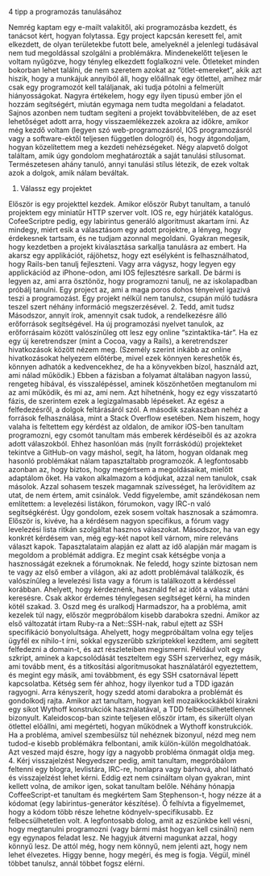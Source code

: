 4 tipp a programozás tanulásához

Nemrég kaptam egy e-mailt valakitől, aki programozásba kezdett, és tanácsot kért, hogyan folytassa.  Egy project kapcsán keresett fel, amit elkezdett, de olyan területekbe futott bele, amelyeknél a jelenlegi tudásával nem tud megoldással szolgálni a problémákra.
Mindenekelőtt teljesen le voltam nyűgözve, hogy tényleg elkezdett foglalkozni vele. Ötleteket minden bokorban lehet találni, de nem szeretem azokat az “ötlet-emereket”, akik azt hiszik, hogy a munkájuk annyiból áll, hogy előállnak egy ötlettel, amihez már csak egy programozót kell találjanak, aki tudja pótolni a felmerült hiányosságokat. Nagyra értékelem, hogy egy ilyen tipusú ember jön el hozzám segítségért, miután egymaga nem tudta megoldani a feladatot.
Sajnos azonben nem tudtam segíteni a projekt továbbvitelében, de az eset lehetőséget adott arra, hogy visszaemlékezzek azokra az időkre, amikor még kezdő voltam (legyen szó web-programozásról, IOS programozásról vagy a software-ektől teljesen független dologról) és, hogy átgondoljam, hogyan közelítettem meg a kezdeti nehézségeket.
Négy alapvető dolgot találtam, amik úgy gondolom meghatározták a saját tanulási stílusomat. Természetesen ahány tanuló, annyi tanulási stílus létezik, de ezek voltak azok a dolgok, amik nálam beváltak.


1. Válassz egy projektet 

Először is egy projekttel kezdek. Amikor először Rubyt tanultam, a tanuló projektem egy miniatűr HTTP szerver volt. IOS re, egy húrjáték katalógus. CofeeScriptre pedig, egy labirintus generáló algoritmust akartam írni. Az mindegy, miért esik a választásom egy adott projektre, a lényeg, hogy érdekesnek tartsam, és ne tudjam azonnal megoldani.
Gyakran megesik, hogy kezdetben a projekt kiválasztása sarkallja tanulásra az embert. Ha akarsz egy applikációt, rájöhetsz, hogy ezt esélyként is felhasználhatod, hogy Rails-ben tanulj fejleszteni. Vagy arra vágysz, hogy legyen egy applickációd az iPhone-odon, ami IOS fejlesztésre sarkall.
De bármi is legyen az, ami arra ösztönöz, hogy programozni tanulj, ne az iskolapadban próbálj tanulni. Egy project az, ami a maga poros dohos tényeivel igazivá teszi a programozást. Egy projekt nélkül nem tanulsz, csupán múló tudásra teszel szert néhány információ megszerzésével.
2. Tedd, amit tudsz
Másodszor, annyit írok, amennyit csak tudok, a rendelkezésre álló erőforrások segítségével. Ha új programozási nyelvet tanulok, az erőforrásaim között valószínűleg ott lesz egy online “szintaktika-tár”. Ha ez egy új keretrendszer (mint a Cocoa, vagy a Rails), a keretrendszer hivatkozások között nézem meg. (Személy szerint inkább az online hivatkozásokat helyezem előtérbe, mivel ezek könnyen kereshetők és, könnyen adhatók a kedvencekhez, de ha a könyvekben bízol, használd azt, ami nálad működik.) Ebben a fázisban a folyamat általában nagyon lassú, rengeteg hibával, és visszalépéssel, aminek köszönhetően megtanulom mi az ami működik, és mi az, ami nem. Azt hihetnénk, hogy ez egy visszatartó fázis, de szerintem ezek a legizgalmasabb lépéseket. Az egész a felfedezésről, a dolgok feltárásáról szól.
A második szakaszban nehéz a források felhasználása, mint a Stack Overflow esetében. Nem hiszem, hogy valaha is feltettem egy kérdést az oldalon, de amikor iOS-ben tanultam programozni, egy csomót tanultam más emberek kérdéseiből és az azokra adott válaszokból. Ehhez hasonlóan más (nyílt forráskódú) projekteket tekintve a GitHub-on vagy máshol, segít, ha látom, hogyan oldanak meg hasonló problémákat nálam tapasztaltabb programozók. A legfontosabb azonban az, hogy biztos, hogy megértsem a megoldásaikat, mielőtt adaptálom őket. Ha vakon alkalmazom a kódjukat, azzal nem tanulok, csak másolok. Azzal sohasem teszek magamnak szívességet, ha lerövidítem az utat, de nem értem, amit csinálok.
Vedd figyelembe, amit szándékosan nem említettem: a levelezési listákon, fórumokon, vagy IRC-n való segítségkérést. Úgy gondolom, ezek sosem voltak hasznosak a számomra. Először is, kivéve, ha a kérdésem nagyon specifikus, a fórum vagy levelezési lista ritkán szolgáltat hasznos válaszokat. Másodszor, ha van egy konkrét kérdésem van, még egy-két napot kell várnom, mire releváns választ kapok. Tapasztalataim alapján ez alatt az idő alapján már magam is megoldom a problémát addigra. Ez megint csak kétségbe vonja a hasznosságát ezeknek a fórumoknak. Ne feledd, hogy szinte biztosan nem te vagy az első ember a világon, aki az adott problémával találkozik, és valószínűleg a levelezési lista vagy a fórum is találkozott a kérdéssel korábban. Ahelyett, hogy kérdeznénk, használd fel az időt a válasz utáni keresésre. Csak akkor érdemes ténylegesen segítséget kérni, ha minden kötél szakad.
3. Oszd meg és uralkodj
Harmadszor, ha a probléma, amit kezelek túl nagy, először megpróbálom kisebb darabokra szedni. Amikor az első változatát írtam Ruby-ra a Net::SSH-nak, rabul ejtett az SSH specifikáció bonyolultsága. Ahelyett, hogy megpróbáltam volna egy teljes ügyfél ex nihilo-t írni, sokkal egyszerűbb szkriptekkel kezdtem, ami segített felfedezni a domain-t, és azt részleteiben megismerni. Például volt egy szkript, aminek a kapcsolódását teszteltem egy SSH szerverhez, egy másik, ami tovább ment, és a titkosítási algoritmusokat használatáról egyeztettem, és megint egy másik, ami továbbment, és egy SSH csatornával lépett kapcsolatba.
Kétség sem fér ahhoz, hogy ilyenkor tud a TDD igazán ragyogni. Arra kényszerít, hogy szedd atomi darabokra a problémát és gondolkodj rajta. Amikor azt tanultam, hogyan kell mozaikkockákból kirakni egy síkot Wythoff konstrukciók használatával, a TDD felbecsülhetetlennek bizonyult. Kaleidoscop-ban szinte teljesen először írtam, és sikerült olyan ötlettel előállni, ami megérteti, hogyan működnek a Wythoff konstrukciók.
Ha a probléma, amivel szembesülsz túl nehéznek bizonyul, nézd meg nem tudod-e kisebb problémákra felbontani, amik külön-külön megoldhatóak. Azt veszed majd észre, hogy így a nagyobb probléma önmagát oldja meg.
4. Kérj visszajelzést
Negyedszer pedig, amit tanultam, megpróbálom feltenni egy blogra, levlistára, IRC-re, honlapra vagy bárhová, ahol látható és visszajelzést lehet kérni. Eddig ezt nem csináltam olyan gyakran, mint kellett volna, de amikor igen, sokat tanultam belőle. Néhány hónapja CoffeeScript-et tanultam és megkértem Sam Stephenson-t, hogy nézze át a kódomat (egy labirintus-generátor készítése). Ő felhívta a figyelmemet, hogy a kódom több része lehetne kódnyelv-specifikusabb. Ez felbecsülhetetlen volt.
A legfontosabb dolog, amit az eszünkbe kell vésni, hogy megtanulni programozni (vagy bármi mást hogyan kell csinálni) nem egy egynapos feladat lesz. Ne hagyjuk átverni magunkat azzal, hogy könnyű lesz. De attól még, hogy nem könnyű, nem jelenti azt, hogy nem lehet élvezetes. Higgy benne, hogy megéri, és meg is fogja. Végül, minél többet tanulsz, annál többet fogsz elérni. 


